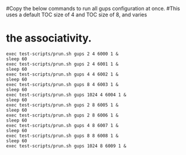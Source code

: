 #Copy the below commands to run all gups configuration at once. 
#This uses a default TOC size of 4 and TOC size of 8, and varies 
# the associativity.

```
exec test-scripts/prun.sh gups 2 4 6000 1 &
sleep 60
exec test-scripts/prun.sh gups 2 4 6001 1 &
sleep 60
exec test-scripts/prun.sh gups 4 4 6002 1 &
sleep 60
exec test-scripts/prun.sh gups 8 4 6003 1 &
sleep 60
exec test-scripts/prun.sh gups 1024 4 6004 1 &
sleep 60
exec test-scripts/prun.sh gups 2 8 6005 1 &
sleep 60
exec test-scripts/prun.sh gups 2 8 6006 1 &
sleep 60
exec test-scripts/prun.sh gups 4 8 6007 1 &
sleep 60
exec test-scripts/prun.sh gups 8 8 6008 1 &
sleep 60
exec test-scripts/prun.sh gups 1024 8 6009 1 &
```
